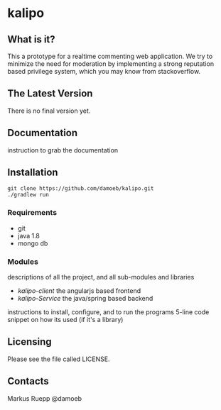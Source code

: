 kalipo
==========================

What is it?
-----------

This a prototype for a realtime commenting web application. We try to minimize the need for moderation by implementing a
strong reputation based privilege system, which you may know from stackoverflow.

The Latest Version
------------------
There is no final version yet.


Documentation
------------
instruction to grab the documentation


Installation
------------

    git clone https://github.com/damoeb/kalipo.git
    ./gradlew run

### Requirements
* git
* java 1.8
* mongo db

### Modules
descriptions of all the project, and all sub-modules and libraries
* *kalipo-client* the angularjs based frontend
* *kalipo-Service* the java/spring based backend

instructions to install, configure, and to run the programs
5-line code snippet on how its used (if it's a library)


Licensing
------------

Please see the file called LICENSE.

Contacts
--------
Markus Ruepp @damoeb

